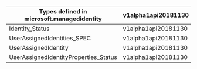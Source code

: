 | Types defined in microsoft.managedidentity | v1alpha1api20181130 |
|--------------------------------------------|---------------------|
| Identity_Status                            | v1alpha1api20181130 |
| UserAssignedIdentities_SPEC                | v1alpha1api20181130 |
| UserAssignedIdentity                       | v1alpha1api20181130 |
| UserAssignedIdentityProperties_Status      | v1alpha1api20181130 |
